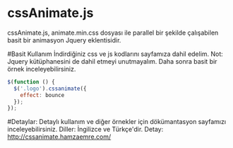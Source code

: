 # cssAnimate.js
cssAnimate.js, animate.min.css dosyası ile parallel bir şekilde çalışabilen basit bir animasyon Jquery eklentisidir.

#Basit Kullanım
İndirdiğiniz css ve js kodlarını sayfamıza dahil edelim. Not: Jquery kütüphanesini de dahil etmeyi unutmayalım. Daha sonra basit bir örnek inceleyebilirsiniz.

```js
$(function () {
  $('.logo').cssanimate({
    effect: bounce
  });
});
```
#Detaylar:
Detaylı kullanım ve diğer örnekler için dökümantasyon sayfamızı inceleyebilirsiniz. Diller: İngilizce ve Türkçe'dir.
Detay: http://cssanimate.hamzaemre.com/
